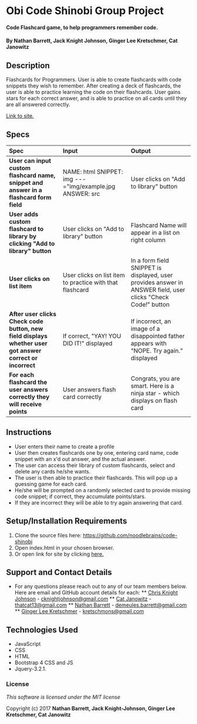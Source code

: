 # Obi Code Shinobi Group Project

#### Code Flashcard game, to help programmers remember code.

#### By **Nathan Barrett, Jack Knight Johnson, Ginger Lee Kretschmer, Cat Janowitz**

## Description

Flashcards for Programmers. User is able to create flashcards with code snippets they wish to remember. After creating a deck of flashcards, the user is able to practice learning the code on their flashcards. User gains stars for each correct answer, and is able to practice on all cards until they are all answered correctly.

 [Link to site.](https://noodlebrains.github.io/code-shinobi)

## Specs
| Spec | Input | Output |
| :-------------     | :------------- | :------------- |
| **User can input custom flashcard name, snippet and answer in a flashcard form field** | NAME: html SNIPPET: img ---="img/example.jpg ANSWER: src | User clicks on "Add to library" button|
| **User adds custom flashcard to library by clicking "Add to library" button** |User clicks on "Add to library" button| Flashcard Name will appear in a list on right column |
|**User clicks on list item**| User clicks on list item to practice with that flashcard| In a form field SNIPPET is displayed, user provides answer in ANSWER field, user clicks "Check Code!" button|
| **After user clicks Check code button, new field displays whether user got answer correct or incorrect**| If correct, "YAY! YOU DID IT!" displayed| If incorrect, an image of a disappointed father appears with "NOPE. Try again." displayed |
| **For each flashcard the user answers correctly they will receive points** | User answers flash card correctly | Congrats, you are smart. Here is a ninja star - which displays on flash card |

## Instructions
* User enters their name to create a profile
* User then creates flashcards one by one, entering card name, code snippet with an x'd out answer, and the actual answer.
* The user can access their library of custom flashcards, select and delete any cards he/she wants.
* The user is then able to practice their flashcards. This will pop up a guessing game for each card.
* He/she will be prompted on a randomly selected card to provide missing code snippet; if correct, they accumulate points/stars.
* If they are incorrect they will be able to try again answering that card.

## Setup/Installation Requirements

1. Clone the source files here: https://github.com/noodlebrains/code-shinobi
2. Open index.html in your chosen browser.
3. Or open link for site by clicking [here.](https://noodlebrains.github.io/code-shinobi) 

## Support and Contact Details
* For any questions please reach out to any of our team members below. Here are email and GitHub account details for each:
** [Chris Knight Johnson](https://github.com/noodlebrains) - cknightjohnson@gmail.com
** [Cat Janowitz](https://github.com/thatcat13) - thatcat13@gmail.com
** [Nathan Barrett](https://github.com/nathan-barrett) - demeules.barrett@gmail.com
** [Ginger Lee Kretschmer](https://github.com/gingerlee) - kretschmons@gmail.com

## Technologies Used
* JavaScript
* CSS
* HTML
* Bootstrap 4 CSS and JS
* Jquery-3.2.1.

### License

*This software is licensed under the MIT license*

Copyright (c) 2017 **Nathan Barrett, Jack Knight-Johnson, Ginger Lee Kretschmer, Cat Janowitz**
